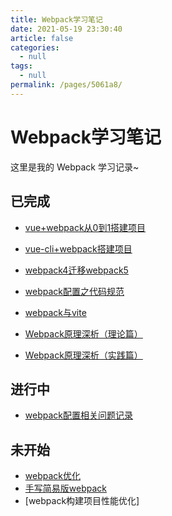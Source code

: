 ```yaml
---
title: Webpack学习笔记
date: 2021-05-19 23:30:40
article: false
categories: 
  - null
tags: 
  - null
permalink: /pages/5061a8/
---
```

# Webpack学习笔记

这里是我的 Webpack 学习记录~


## 已完成

- [vue+webpack从0到1搭建项目](./vue-use.html)
- [vue-cli+webpack搭建项目](./vue-cli.html)
- [webpack4迁移webpack5](./v5.html)
- [webpack配置之代码规范](./code-rules.html)

- [webpack与vite](./vs.html)

- [Webpack原理深析（理论篇）](./learn.html)
- [Webpack原理深析（实践篇）](./create.html)




## 进行中

- [webpack配置相关问题记录](./quest-log.html)



## 未开始

- [webpack优化](./youhua.html)
- [手写简易版webpack](./mini.html)
- [webpack构建项目性能优化]



